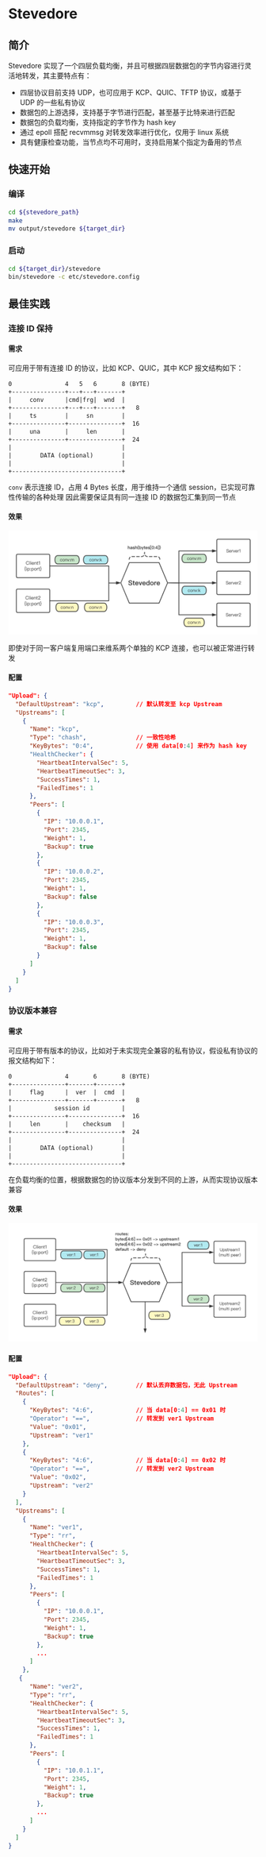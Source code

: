 # Stevedore

## 简介
Stevedore 实现了一个四层负载均衡，并且可根据四层数据包的字节内容进行灵活地转发，其主要特点有：

- 四层协议目前支持 UDP，也可应用于 KCP、QUIC、TFTP 协议，或基于 UDP 的一些私有协议
- 数据包的上游选择，支持基于字节进行匹配，甚至基于比特来进行匹配
- 数据包的负载均衡，支持指定的字节作为 hash key
- 通过 epoll 搭配 recvmmsg 对转发效率进行优化，仅用于 linux 系统
- 具有健康检查功能，当节点均不可用时，支持启用某个指定为备用的节点

## 快速开始
### 编译
``` bash
cd ${stevedore_path}
make
mv output/stevedore ${target_dir}
```

### 启动

``` bash
cd ${target_dir}/stevedore
bin/stevedore -c etc/stevedore.config
```

## 最佳实践
### 连接 ID 保持
#### 需求
可应用于带有连接 ID 的协议，比如 KCP、QUIC，其中 KCP 报文结构如下：

```
0               4   5   6       8 (BYTE)
+---------------+---+---+-------+
|     conv      |cmd|frg|  wnd  |
+---------------+---+---+-------+   8
|     ts        |     sn        |
+---------------+---------------+  16
|     una       |     len       |
+---------------+---------------+  24
|                               |
|        DATA (optional)        |
|                               |
+-------------------------------+
```

`conv` 表示连接 ID，占用 4 Bytes 长度，用于维持一个通信 session，已实现可靠性传输的各种处理
因此需要保证具有同一连接 ID 的数据包汇集到同一节点

#### 效果
![](doc/media/example1-01.jpeg)

即使对于同一客户端复用端口来维系两个单独的 KCP 连接，也可以被正常进行转发

#### 配置
``` json
"Upload": {
  "DefaultUpstream": "kcp",         // 默认转发至 kcp Upstream
  "Upstreams": [
    {
      "Name": "kcp",
      "Type": "chash",              // 一致性哈希
      "KeyBytes": "0:4",            // 使用 data[0:4] 来作为 hash key 
      "HealthChecker": {
        "HeartbeatIntervalSec": 5,
        "HeartbeatTimeoutSec": 3,
        "SuccessTimes": 1,
        "FailedTimes": 1
      },
      "Peers": [
        {
          "IP": "10.0.0.1",
          "Port": 2345,
          "Weight": 1,
          "Backup": true
        },
        {
          "IP": "10.0.0.2",
          "Port": 2345,
          "Weight": 1,
          "Backup": false
        },
        {
          "IP": "10.0.0.3",
          "Port": 2345,
          "Weight": 1,
          "Backup": false
        }
      ]
    }
  ]
}
```

### 协议版本兼容
#### 需求
可应用于带有版本的协议，比如对于未实现完全兼容的私有协议，假设私有协议的报文结构如下：

```
0               4       6       8 (BYTE)
+---------------+-------+-------+
|     flag      |  ver  |  cmd  |
+---------------+-------+-------+   8
|            session id         |
+---------------+---------------+  16
|     len       |    checksum   |
+---------------+---------------+  24
|                               |
|        DATA (optional)        |
|                               |
+-------------------------------+
```

在负载均衡的位置，根据数据包的协议版本分发到不同的上游，从而实现协议版本兼容

#### 效果
![](doc/media/example2-01.jpeg)

#### 配置
``` json
"Upload": {
  "DefaultUpstream": "deny",        // 默认丢弃数据包，无此 Upstream
  "Routes": [
    {
      "KeyBytes": "4:6",            // 当 data[0:4] == 0x01 时
      "Operator": "==",             // 转发到 ver1 Upstream
      "Value": "0x01",
      "Upstream": "ver1"
    },
    {
      "KeyBytes": "4:6",            // 当 data[0:4] == 0x02 时
      "Operator": "==",             // 转发到 ver2 Upstream
      "Value": "0x02",
      "Upstream": "ver2"
    }
  ],
  "Upstreams": [
    {
      "Name": "ver1",
      "Type": "rr",
      "HealthChecker": {
        "HeartbeatIntervalSec": 5,
        "HeartbeatTimeoutSec": 3,
        "SuccessTimes": 1,
        "FailedTimes": 1
      },
      "Peers": [
        {
          "IP": "10.0.0.1",
          "Port": 2345,
          "Weight": 1,
          "Backup": true
        },
        ...
      ]
    },
   {
      "Name": "ver2",
      "Type": "rr",
      "HealthChecker": {
        "HeartbeatIntervalSec": 5,
        "HeartbeatTimeoutSec": 3,
        "SuccessTimes": 1,
        "FailedTimes": 1
      },
      "Peers": [
        {
          "IP": "10.0.1.1",
          "Port": 2345,
          "Weight": 1,
          "Backup": true
        },
        ...
      ]
    }
  ]
}
```
